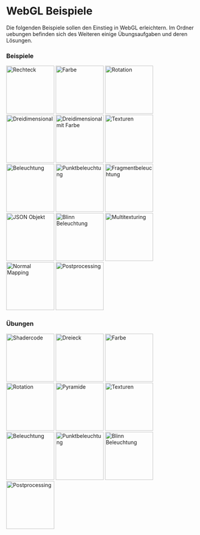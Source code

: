 WebGL Beispiele
========

Die folgenden Beispiele sollen den Einstieg in WebGL erleichtern. Im Ordner uebungen befinden sich des Weiteren einige Übungsaufgaben und deren Lösungen.

### Beispiele ###
<a href="http://bompo.github.com/WebGL-Beispiele/beispiele/3_rechteck.html"><img src="http://bompo.github.com/WebGL-Beispiele/screenshots/b3.png" width="128" height="128" alt="Rechteck"></a>
<a href="http://bompo.github.com/WebGL-Beispiele/beispiele/4_farbe.html"><img src="http://bompo.github.com/WebGL-Beispiele/screenshots/b4.png" width="128" height="128" alt="Farbe"></a>
<a href="http://bompo.github.com/WebGL-Beispiele/beispiele/6_rotation.html"><img src="http://bompo.github.com/WebGL-Beispiele/screenshots/b6.png" width="128" height="128" alt="Rotation"></a>
<a href="http://bompo.github.com/WebGL-Beispiele/beispiele/7_dreidimensional.html"><img src="http://bompo.github.com/WebGL-Beispiele/screenshots/b7.png" width="128" height="128" alt="Dreidimensional"></a>
<a href="http://bompo.github.com/WebGL-Beispiele/beispiele/8_dreidimensional_farbe.html"><img src="http://bompo.github.com/WebGL-Beispiele/screenshots/b8.png" width="128" height="128" alt="Dreidimensional mit Farbe"></a>
<a href="http://bompo.github.com/WebGL-Beispiele/beispiele/9_texturen.html"><img src="http://bompo.github.com/WebGL-Beispiele/screenshots/b9.png" width="128" height="128" alt="Texturen"></a>
<a href="http://bompo.github.com/WebGL-Beispiele/beispiele/11_beleuchtung.html"><img src="http://bompo.github.com/WebGL-Beispiele/screenshots/b11.png" width="128" height="128" alt="Beleuchtung"></a>
<a href="http://bompo.github.com/WebGL-Beispiele/beispiele/12_beleuchtung_punkt.html"><img src="http://bompo.github.com/WebGL-Beispiele/screenshots/b12.png" width="128" height="128" alt="Punktbeleuchtung"></a>
<a href="http://bompo.github.com/WebGL-Beispiele/beispiele/13_beleuchtung_fragment.html"><img src="http://bompo.github.com/WebGL-Beispiele/screenshots/b13.png" width="128" height="128" alt="Fragmentbeleuchtung"></a>
<a href="http://bompo.github.com/WebGL-Beispiele/beispiele/14_json_objekt.html"><img src="http://bompo.github.com/WebGL-Beispiele/screenshots/b14.png" width="128" height="128" alt="JSON Objekt"></a>
<a href="http://bompo.github.com/WebGL-Beispiele/beispiele/15_beleuchtung_blinn.html"><img src="http://bompo.github.com/WebGL-Beispiele/screenshots/b15.png" width="128" height="128" alt="Blinn Beleuchtung"></a>
<a href="http://bompo.github.com/WebGL-Beispiele/beispiele/16_multitexturing.html"><img src="http://bompo.github.com/WebGL-Beispiele/screenshots/b16.png" width="128" height="128" alt="Multitexturing"></a>
<a href="http://bompo.github.com/WebGL-Beispiele/beispiele/17_normalmapping.html"><img src="http://bompo.github.com/WebGL-Beispiele/screenshots/b17.png" width="128" height="128" alt="Normal Mapping"></a>
<a href="http://bompo.github.com/WebGL-Beispiele/beispiele/18_postprocessing.html"><img src="http://bompo.github.com/WebGL-Beispiele/screenshots/b18.png" width="128" height="128" alt="Postprocessing"></a>

### Übungen ###
<a href="http://bompo.github.com/WebGL-Beispiele/uebungen/loesungen/u2_shader_loesung.html"><img src="http://bompo.github.com/WebGL-Beispiele/screenshots/u2.png" width="128" height="128" alt="Shadercode"></a>
<a href="http://bompo.github.com/WebGL-Beispiele/uebungen/loesungen/u3_dreieck_loesung.html"><img src="http://bompo.github.com/WebGL-Beispiele/screenshots/u3.png" width="128" height="128" alt="Dreieck"></a>
<a href="http://bompo.github.com/WebGL-Beispiele/uebungen/loesungen/u4_farbe_loesung.html"><img src="http://bompo.github.com/WebGL-Beispiele/screenshots/u4.png" width="128" height="128" alt="Farbe"></a>
<a href="http://bompo.github.com/WebGL-Beispiele/uebungen/loesungen/u5_rotation_loesung.html"><img src="http://bompo.github.com/WebGL-Beispiele/screenshots/u5.png" width="128" height="128" alt="Rotation"></a>
<a href="http://bompo.github.com/WebGL-Beispiele/uebungen/loesungen/u6_dreidimensional_farbe_loesung.html"><img src="http://bompo.github.com/WebGL-Beispiele/screenshots/u6.png" width="128" height="128" alt="Pyramide"></a>
<a href="http://bompo.github.com/WebGL-Beispiele/uebungen/loesungen/u7_texturen_loesung.html"><img src="http://bompo.github.com/WebGL-Beispiele/screenshots/u7.png" width="128" height="128" alt="Texturen"></a>
<a href="http://bompo.github.com/WebGL-Beispiele/uebungen/loesungen/u8_beleuchtung_loesung.html"><img src="http://bompo.github.com/WebGL-Beispiele/screenshots/u8.png" width="128" height="128" alt="Beleuchtung"></a>
<a href="http://bompo.github.com/WebGL-Beispiele/uebungen/loesungen/u9_beleuchtung_punkt_fragment_loesung.html"><img src="http://bompo.github.com/WebGL-Beispiele/screenshots/u9.png" width="128" height="128" alt="Punktbeleuchtung"></a>
<a href="http://bompo.github.com/WebGL-Beispiele/uebungen/loesungen/u11_beleuchtung_blinn_loesung.html"><img src="http://bompo.github.com/WebGL-Beispiele/screenshots/u11.png" width="128" height="128" alt="Blinn Beleuchtung"></a>
<a href="http://bompo.github.com/WebGL-Beispiele/uebungen/loesungen/u12_postprocessing_loesung.html"><img src="http://bompo.github.com/WebGL-Beispiele/screenshots/u12.png" width="128" height="128" alt="Postprocessing"></a>
